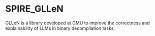 # SPIRE_GLLeN

GLLeN is a library developed at GMU to improve the correctness and explainability of LLMs in binary decompilation tasks.
